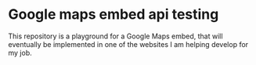 # Google maps embed api testing
This repository is a playground for a Google Maps embed, that will eventually be
implemented in one of the websites I am helping develop for my job.
